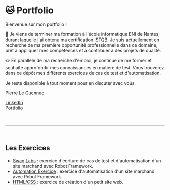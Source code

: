 # :cat: Portfolio

Bienvenue sur mon portfolio !

:dart: Je viens de terminer ma formation à l'école informatique ENI de Nantes, durant laquelle j'ai obtenu ma certification ISTQB.
Je suis actuellement en recherche de ma première opportunité professionnelle dans ce domaine, prêt à appliquer mes compétences et à contribuer à des projets de qualité.

:pencil2: En parallèle de ma recherche d'emploi, je continue de me former et souhaite approfondir mes connaissances en matière de test.
Vous trouverez dans ce dépôt mes différents exercices de cas de test et d'automatisation.

Je reste disponible à tout moment pour en discuter avec vous.

Pierre Le Guennec

[LinkedIn](https://www.linkedin.com/in/pierreleguennec/)  
[Portfolio](https://urlz.fr/q8FQ)

<br>

---

<br>

## Les Exercices

- [Swag Labs](https://github.com/PitlouPitlou/portfolio/tree/main/swagLabs) : exercice d'écriture de cas de test et d'automatisation d'un site marchand avec Robot Framework.
- [Automation Exercice](https://github.com/PitlouPitlou/portfolio/tree/main/automationExercice) : exercice d'automatisation d'un site marchand avec Robot Framework.
- [HTML/CSS](https://github.com/PitlouPitlou/portfolio/tree/main/html) : exercice de création d'un petit site web.